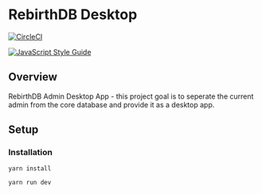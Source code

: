 # RebirthDB Desktop

[![CircleCI](https://circleci.com/gh/RebirthDB/rebirthdb-desktop.svg?style=svg)](https://circleci.com/gh/RebirthDB/rebirthdb-desktop)

[![JavaScript Style Guide](https://img.shields.io/badge/code_style-standard-brightgreen.svg)](https://standardjs.com)

## Overview

RebirthDB Admin Desktop App - this project goal is to seperate the current admin from the core database and provide it as a desktop app.

## Setup
### Installation

`yarn install`

`yarn run dev`
